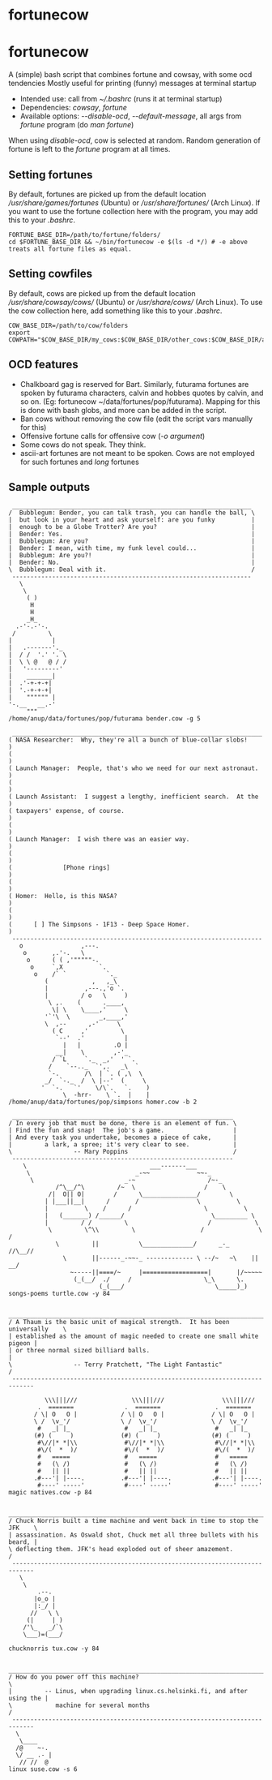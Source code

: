 fortunecow
==========
fortunecow 
==========

A (simple) bash script that combines fortune and cowsay, with some ocd tendencies
Mostly useful for printing (funny) messages at terminal startup

* Intended use: call from *~/.bashrc* (runs it at terminal startup) 
* Dependencies: *cowsay*, *fortune*
* Available options: *--disable-ocd*, *--default-message*, all args from *fortune* program (do *man fortune*)

When using *disable-ocd*, cow is selected at random. Random generation of fortune is left to the *fortune* program at all times.

## Setting fortunes

By default, fortunes are picked up from the default location */usr/share/games/fortunes* (Ubuntu) or */usr/share/fortunes/* (Arch Linux).
If you want to use the fortune collection here with the program, you may add this to your *.bashrc*.

    FORTUNE_BASE_DIR=/path/to/fortune/folders/
    cd $FORTUNE_BASE_DIR && ~/bin/fortunecow -e $(ls -d */) # -e above treats all fortune files as equal.

## Setting cowfiles

By default, cows are picked up from the default location */usr/share/cowsay/cows/* (Ubuntu) or */usr/share/cows/* (Arch Linux).
To use the cow collection here, add something like this to your *.bashrc*.

    COW_BASE_DIR=/path/to/cow/folders
    export COWPATH="$COW_BASE_DIR/my_cows:$COW_BASE_DIR/other_cows:$COW_BASE_DIR/aur_cows:$COW_BASE_DIR/ubuntu_cows"

## OCD features

* Chalkboard gag is reserved for Bart. Similarly, futurama fortunes are spoken by futurama characters,
  calvin and hobbes quotes by calvin, and so on. (Eg: fortunecow ~/data/fortunes/pop/futurama).
  Mapping for this is done with bash globs, and more can be added in the script.
* Ban cows without removing the cow file (edit the script vars manually for this)
* Offensive fortune calls for offensive cow (*-o argument*)
* Some cows do not speak. They think.
* ascii-art fortunes are not meant to be spoken. Cows are not employed for such fortunes and *long* fortunes

## Sample outputs
     __________________________________________________________________
    /  Bubblegum: Bender, you can talk trash, you can handle the ball, \
    |  but look in your heart and ask yourself: are you funky          |
    |  enough to be a Globe Trotter? Are you?                          |
    |  Bender: Yes.                                                    |
    |  Bubblegum: Are you?                                             |
    |  Bender: I mean, with time, my funk level could...               |
    |  Bubblegum: Are you?!                                            |
    |  Bender: No.                                                     |
    \  Bubblegum: Deal with it.                                        /
     ------------------------------------------------------------------
       \
        \
         ( )
          H
          H
         _H_
      .-'-.-'-.
     /         \
    |           |
    |   .-------'._
    |  / /  '.' '. \
    |  \ \ @   @ / /
    |   '---------'
    |    _______|
    |  .'-+-+-+|
    |  '.-+-+-+|
    |    """""" |
    '-.__   __.-'
         """
    /home/anup/data/fortunes/pop/futurama bender.cow -g 5

     _____________________________________________________________________
    ( NASA Researcher:  Why, they're all a bunch of blue-collar slobs!    )
    (                                                                     )
    ( Launch Manager:  People, that's who we need for our next astronaut. )
    (                                                                     )
    ( Launch Assistant:  I suggest a lengthy, inefficient search.  At the )
    ( taxpayers' expense, of course.                                      )
    (                                                                     )
    ( Launch Manager:  I wish there was an easier way.                    )
    (                                                                     )
    (              [Phone rings]                                          )
    (                                                                     )
    ( Homer:  Hello, is this NASA?                                        )
    (                                                                     )
    (      [ ] The Simpsons - 1F13 - Deep Space Homer.                    )
     ---------------------------------------------------------------------
       o                ,---. 
        o       ,.'-.   \ 
         o      ( ( ,'"""""-. 
          o     `,X          `. 
           o    /` `           `._ 
              (            ,   ,_\ 
              |          ,---.,'o `. 
              |         / o   \     ) 
               \ ,.    (      .____, 
                \| \    \____,'     \ 
              '`'\  \        _,____,' 
              \  ,--      ,-'     \ 
                ( C     ,'         \ 
                 `--'  .'           | 
                   |   |         .O | 
                 __|    \        ,-'_ 
                / `L     `._  _,'  ' `. 
               /    `--.._  `',.   _\  ` 
               `-.       /\  | `. ( ,\  \ 
              _/  `-._  /  \ |--'  (     \ 
             '  `-.   `'    \/\`.   `.    ) 
                   \  -hrr-    \ `.  |    | 
    /home/anup/data/fortunes/pop/simpsons homer.cow -b 2

     _____________________________________________________________
    / In every job that must be done, there is an element of fun. \
    | Find the fun and snap!  The job's a game.                   |
    | And every task you undertake, becomes a piece of cake,      |
    |         a lark, a spree; it's very clear to see.            |
    \                 -- Mary Poppins                             /
     -------------------------------------------------------------
        \                                  ___-------___
         \                             _-~~             ~~-_
          \                         _-~                    /~-_
                 /^\__/^\         /~  \                   /    \
               /|  O|| O|        /      \_______________/        \
              | |___||__|      /       /                \          \
              |          \    /      /                    \          \
              |   (_______) /______/                        \_________ \
              |         / /         \                      /            \
               \         \^\\         \                  /               \     /
                 \         ||           \______________/      _-_       //\__//
                   \       ||------_-~~-_ ------------- \ --/~   ~\    || __/
                     ~-----||====/~     |==================|       |/~~~~~
                      (_(__/  ./     /                    \_\      \.
                             (_(___/                         \_____)_)
    songs-poems turtle.cow -y 84

     ____________________________________________________________________________
    / A Thaum is the basic unit of magical strength.  It has been universally    \
    | established as the amount of magic needed to create one small white pigeon |
    | or three normal sized billiard balls.                                      |
    \                 -- Terry Pratchett, "The Light Fantastic"                  /
     ----------------------------------------------------------------------------
             
              \\\|||///               \\\|||///                \\\|||///
            .  =======              .  =======               .  =======
           / \| O   O |            / \| O   O |             / \| O   O |
           \ /  \v_'/              \ /  \v_'/               \ /  \v_'/
            #   _| |_               #   _| |_                #   _| |_
           (#) (     )             (#) (     )              (#) (     )
            #\//|* *|\\             #\//|* *|\\              #\//|* *|\\
            #\/(  *  )/             #\/(  *  )/              #\/(  *  )/
            #   =====               #   =====                #   =====
            #   (\ /)               #   (\ /)                #   (\ /)
            #   || ||               #   || ||                #   || ||
           .#---'| |----.          .#---'| |----.           .#---'| |----.
            #----' -----'           #----' -----'            #----' -----'
    magic natives.cow -p 84

     ____________________________________________________________________________
    / Chuck Norris built a time machine and went back in time to stop the JFK    \
    | assassination. As Oswald shot, Chuck met all three bullets with his beard, |
    \ deflecting them. JFK's head exploded out of sheer amazement.               /
     ----------------------------------------------------------------------------
       \
        \
            .--.
           |o_o |
           |:_/ |
          //   \ \
         (|     | )
        /'\_   _/`\
        \___)=(___/

    chucknorris tux.cow -y 84

     ____________________________________________________________________________
    / How do you power off this machine?                                         \
    |         -- Linus, when upgrading linux.cs.helsinki.fi, and after using the |
    \            machine for several months                                      /
     ----------------------------------------------------------------------------
      \
       \____
      /@    ~-.
      \/ __ .- |
       // //  @
    linux suse.cow -s 6

